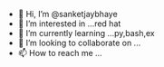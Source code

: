 - 👋 Hi, I’m @sanketjaybhaye
- 👀 I’m interested in ...red hat
- 🌱 I’m currently learning ...py,bash,ex
- 💞️ I’m looking to collaborate on ...
- 📫 How to reach me ...

<!---
sanketjaybhaye/sanketjaybhaye is a ✨ special ✨ repository because its `README.md` (this file) appears on your GitHub profile.
You can click the Preview link to take a look at your changes.
--->
